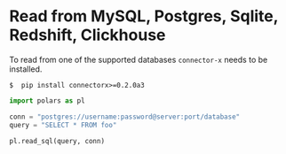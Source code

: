 # Read from MySQL, Postgres, Sqlite, Redshift, Clickhouse

To read from one of the supported databases `connector-x` needs to be installed.

```shell
$  pip install connectorx>=0.2.0a3
```

```python
import polars as pl

conn = "postgres://username:password@server:port/database"
query = "SELECT * FROM foo"

pl.read_sql(query, conn)
```
